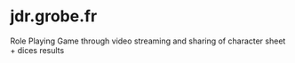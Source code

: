 # jdr.grobe.fr
Role Playing Game through video streaming and sharing of character sheet + dices results


